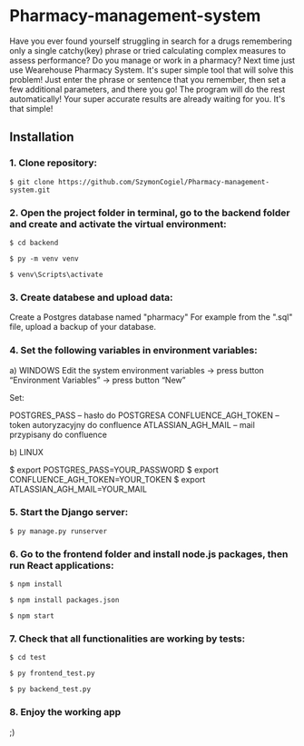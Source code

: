 # Pharmacy-management-system

Have you ever found yourself struggling in search for a drugs remembering only a single catchy(key) phrase 
or tried calculating complex measures to assess performance? Do you manage or work in a pharmacy?
Next time just use Wearehouse Pharmacy System. It's super simple tool that will solve this problem!
Just enter the phrase or sentence that you remember, then set a few additional parameters, and there you go!
The program will do the rest automatically! Your super accurate results are already waiting for you. It's that simple!


## Installation

### 1. Clone repository:

```
$ git clone https://github.com/SzymonCogiel/Pharmacy-management-system.git
```

### 2. Open the project folder in terminal, go to the backend folder and create and activate the virtual environment:

```
$ cd backend
```
```
$ py -m venv venv
```

```
$ venv\Scripts\activate
```

### 3. Create databese and upload data:


Create a Postgres database named "pharmacy"
For example from the ".sql" file, upload a backup of your database.

### 4. Set the following variables in environment variables:


a)	WINDOWS
Edit the system environment variables -> press button “Environment Variables” -> press button “New”


Set:


POSTGRES_PASS – hasło do POSTGRESA
CONFLUENCE_AGH_TOKEN – token autoryzacyjny do confluence
ATLASSIAN_AGH_MAIL – mail przypisany do confluence


b)	LINUX


$ export POSTGRES_PASS=YOUR_PASSWORD
$ export CONFLUENCE_AGH_TOKEN=YOUR_TOKEN
$ export ATLASSIAN_AGH_MAIL=YOUR_MAIL

### 5. Start the Django server:

```
$ py manage.py runserver
```

### 6. Go to the frontend folder and install node.js packages, then run React applications:

```
$ npm install
```

```
$ npm install packages.json
```

```
$ npm start
```

### 7. Check that all functionalities are working by tests:
```
$ cd test
```

```
$ py frontend_test.py
```

```
$ py backend_test.py
```

### 8. Enjoy the working app
;)

